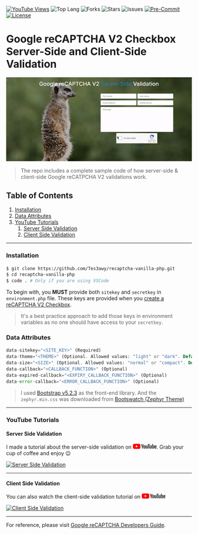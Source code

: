 [![YouTube Views](https://img.shields.io/youtube/views/oJzGpDbeSuA?label=Views&style=social)](https://youtube.com/watch?v=oJzGpDbeSuA)
![Top Lang](https://img.shields.io/github/languages/top/Tes3awy/recaptcha-vanilla-php?color=777BB4&logo=php&style=flat-square)
![Forks](https://img.shields.io/github/forks/Tes3awy/recaptcha-vanilla-php?label=Total%20Forks&style=flat-square)
![Stars](https://img.shields.io/github/stars/Tes3awy/recaptcha-vanilla-php?label=Total%20Stars&style=flat-square)
![Issues](https://img.shields.io/github/issues/Tes3awy/recaptcha-vanilla-php?style=flat-square)
[![Pre-Commit](https://img.shields.io/badge/pre--commit-enabled-brightgreen?logo=pre-commit&logoColor=white&style=flat-square)](https://github.com/pre-commit/pre-commit)
[![License](https://img.shields.io/github/license/Tes3awy/recaptcha-vanilla-php?color=purple&style=flat-square)](https://github.com/Tes3awy/recaptcha-vanilla-php/blob/master/LICENSE)

# Google reCAPTCHA V2 Checkbox Server-Side and Client-Side Validation

![GIF](assets/images/screen.gif "GIF")

> The repo includes a complete sample code of how server-side &amp; client-side Google reCATPCHA V2 validations work.

## Table of Contents

1. [Installation](#installation)
2. [Data Attributes](#data-attributes)
3. [YouTube Tutorials](#youtube-tutorials)
   1. [Server Side Validation](#server-side-validation)
   2. [Client Side Validation](#client-side-validation)

---

### Installation

```bash
$ git clone https://github.com/Tes3awy/recaptcha-vanilla-php.git
$ cd recaptcha-vanilla-php
$ code . # Only if you are using VSCode
```

To begin with, you **MUST** provide both `sitekey` and `secretkey` in `environment.php` file. These keys are provided when you [create a reCAPTCHA V2 Checkbox](https://www.google.com/recaptcha/admin/create).

> It's a best practice approach to add those keys in environment variables as no one should have access to your `secretkey`.

### Data Attributes

```php
data-sitekey="<SITE_KEY>" (Required)
data-theme="<THEME>" (Optional. Allowed values: "light" or "dark". Default: `light`)
data-size="<SIZE>" (Optional. Allowed values: "normal" or "compact". Default: `normal`)
data-callback="<CALLBACK_FUNCTION>" (Optional)
data-expired-callback="<EXPIRY_CALLBACK_FUNCTION>" (Optional)
data-error-callback="<ERROR_CALLBACK_FUNCTION>" (Optional)
```

> I used [Bootstrap v5.2.3](https://getbootstrap.com/docs/5.2/getting-started/introduction/) as the front-end library. And the `zephyr.min.css` was downloaded from [Bootswatch (Zephyr Theme)](https://bootswatch.com/zephyr/)

---

### YouTube Tutorials

#### Server Side Validation

I made a tutorial about the server-side validation on ![YouTube](assets/images/YouTube.png "YouTube Logo"). Grab your cup of coffee and enjoy :wink:

[![Server Side Validation](https://img.youtube.com/vi/oJzGpDbeSuA/0.jpg)](https://youtube.com/watch?v=oJzGpDbeSuA)

---

#### Client Side Validation

You can also watch the client-side validation tutorial on ![YouTube](assets/images/YouTube.png "YouTube Logo")

[![Client Side Validation](https://img.youtube.com/vi/okaZ6OIqlzs/0.jpg)](https://youtube.com/watch?v=okaZ6OIqlzs)

---

For reference, please visit [Google reCAPTCHA Developers Guide](https://developers.google.com/recaptcha/docs/verify).
